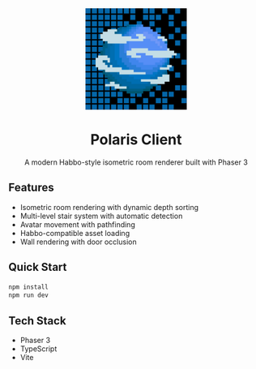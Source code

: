 <div align="center">
  <img src="./docs/demos/logo.png" alt="Polaris Client" width="200">
  <h1>Polaris Client</h1>
  <p>A modern Habbo-style isometric room renderer built with Phaser 3</p>
</div>

## Features

- Isometric room rendering with dynamic depth sorting
- Multi-level stair system with automatic detection
- Avatar movement with pathfinding
- Habbo-compatible asset loading
- Wall rendering with door occlusion

## Quick Start

```bash
npm install
npm run dev
```

## Tech Stack

- Phaser 3
- TypeScript
- Vite